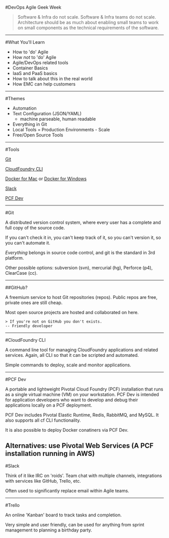 #DevOps Agile Geek Week

>Software & Infra do not scale. Software & Infra teams do not scale. Architecture should be as much about enabling small teams to work on small components as the technical requirements of the software.

---

#What You'll Learn

* How to 'do' Agile
* How *not* to 'do' Agile
* Agile/DevOps related tools
* Container Basics
* IaaS and PaaS basics
* How to talk about this in the real world
* How EMC can help customers

---

#Themes

- Automation
- Text Configuration (JSON/YAML)
  - machine parseable, human readable
- Everything in Git
- Local Tools = Production Environments - Scale
- Free/Open Source Tools

---

#Tools

[Git](https://help.github.com/articles/set-up-git/) 

[CloudFoundry CLI](http://docs.cloudfoundry.org/devguide/installcf/) 

[Docker for Mac](https://docs.docker.com/engine/installation/mac/#docker-for-mac) or [Docker for Windows](https://docs.docker.com/engine/installation/windows/#docker-for-windows) 

[Slack](http://slack.com)

[PCF Dev](https://docs.pivotal.io/pcf-dev/index.html)

---

#Git

A distributed version control system, where every user has a complete and full copy of the source code.  

If you can't check it in, you can't keep track of it, so you can't version it, so you can't automate it.

*Everything* belongs in source code control, and git is the standard in 3rd platform.

Other possible options: subversion (svn), mercurial (hg), Perforce (p4), ClearCase (cc).

---

##GitHub?

A freemium service to host Git repositories (repos). Public repos are free, private ones are still cheap.

Most open source projects are hosted and collaborated on here.

```
> If you're not on GitHub you don't exists.
-- Friendly developer
```
---

#CloudFoundry CLI

A command line tool for managing CloudFoundry applications and related services.  Again, all CLI so that it can be scripted and automated.

Simple commands to deploy, scale and monitor applications.

---

#PCF Dev

A portable and lightweight Pivotal Cloud Foundry (PCF) installation that runs as a single virtual machine (VM) on your workstation. 
PCF Dev is intended for application developers who want to develop and debug their applications locally on a PCF deployment.

PCF Dev includes Pivotal Elastic Runtime, Redis, RabbitMQ, and MySQL. It also supports all cf CLI functionality.

It is also possible to deploy Docker conatiners via PCF Dev.

Alternatives: use Pivotal Web Services (A PCF installation running in AWS)
---

#Slack

Think of it like IRC on 'roids'. Team chat with multiple channels, integrations with services like GitHub, Trello, etc.

Often used to significantly replace email within Agile teams.

---

#Trello

An online 'Kanban' board to track tasks and completion.

Very simple and user friendly, can be used for anything from sprint management to planning a birthday party.
